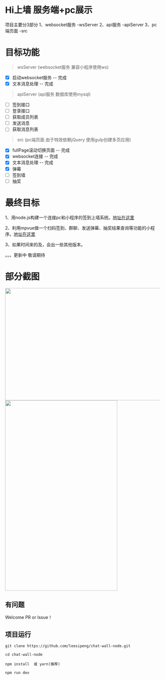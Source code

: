 # Hi上墙 服务端+pc展示

项目主要分3部分
1、websocket服务 -wsServer
2、api服务 -apiServer 
3、pc端页面 -src 

# 目标功能

> wsServer (websocket服务 兼容小程序使用ws)
- [x] 启动websocket服务 -- 完成
- [x] 文本消息处理 -- 完成

> apiServer (api服务 数据库使用mysql)
- [ ] 签到接口
- [ ] 登录接口
- [ ] 获取成员列表
- [ ] 发送消息
- [ ] 获取消息列表

> src (pc端页面 由于特效依赖jQuery 使用gulp创建多页应用)
- [x] fullPage滚动切换页面 -- 完成
- [x] websocket连接 -- 完成
- [x] 文本消息处理 -- 完成
- [x] 弹幕
- [ ] 签到墙
- [ ] 抽奖

# 最终目标

1、用node.js构建一个连接pc和小程序的签到上墙系统。[地址在这里](https://github.com/leesipeng/chat-wall-node)

2、利用mpvue做一个扫码签到、群聊、发送弹幕、抽奖结果查询等功能的小程序。[地址在这里](https://github.com/leesipeng/chat-wall-mpvue)

3、如果时间来的及，会出一些其他版本。

。。。更新中 敬请期待

# 部分截图
<img src="https://github.com/leesipeng/chat-wall-mpvue/screenshot/pc.jpg" width="619" height="365"/>
<img src="https://github.com/leesipeng/chat-wall-mpvue/screenshot/phone.jpg" width="365" height="619"/>

## 有问题

Welcome PR or Issue！

## 项目运行

```
git clone https://github.com/leesipeng/chat-wall-node.git  

cd chat-wall-node

npm install  或 yarn(推荐)

npm run dev

```



